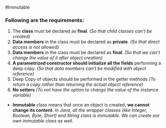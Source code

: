 #Immutable
### Following are the requirements:
1. The **class** must be declared as **final**. _(So that child classes can’t be created)_
2. **Data members** in the class must be declared as **private**. _(So that direct access is not allowed)_
3. **Data members** in the class must be declared as **final**. _(So that we can’t change the value of it after object creation)_
3. **A parametrized constructor should initialize all the fields** performing a deep copy. _(So that data members can’t be modified with object reference)_
4. Deep Copy of objects should be performed in the getter methods _(To return a copy rather than returning the actual object reference)_
5. **No setters** _(To not have the option to change the value of the instance variable)_

* **Immutable** class means that once an object is created, **we cannot change its content**. _In Java, all the wrapper classes (like Integer, Boolean, Byte, Short) and String class is immutable. We can create our own immutable class as well._ 


